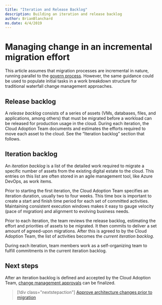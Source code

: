 ```yaml
---
title: "Iteration and Release Backlog"
description: Building an iteration and release backlog
author: BrianBlanchard
ms.date: 4/4/2019
---
```


# Managing change in an incremental migration effort

This article assumes that migration processes are incremental in nature, running parallel to the [govern process](../../../governance/overview.md). However, the same guidance could be used to populate initial tasks in a work breakdown structure for traditional waterfall change management approaches.

## Release backlog

A *release backlog* consists of a series of assets (VMs, databases, files, and applications, among others) that must be migrated before a workload can be released for production usage in the cloud. During each iteration, the Cloud Adoption Team documents and estimates the efforts required to move each asset to the cloud. See the “Iteration backlog” section that follows.

## Iteration backlog

An *iteration backlog* is a list of the detailed work required to migrate a specific number of assets from the existing digital estate to the cloud. This entries on this list are often stored in an agile management tool, like Azure DevOps, as work items.

Prior to starting the first iteration, the Cloud Adoption Team specifies an iteration duration, usually two to four weeks. This time box is important to create a start and finish time period for each set of committed activities. Maintaining consistent execution windows makes it easy to gauge velocity (pace of migration) and alignment to evolving business needs.

Prior to each iteration, the team reviews the release backlog, estimating the effort and priorities of assets to be migrated. It then commits to deliver a set amount of agreed-upon migrations. After this is agreed to by the Cloud Adoption Team, the list of activities becomes the *current iteration backlog*.

During each iteration, team members work as a self-organizing team to fulfill commitments in the current iteration backlog.

## Next steps

After an iteration backlog is defined and accepted by the Cloud Adoption Team, [change management approvals](./approve.md) can be finalized.

> [!div class="nextstepaction"]
> [Approve architecture changes prior to migration](./approve.md)
